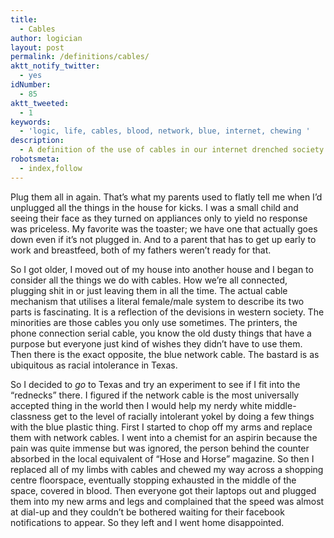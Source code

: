 ```yaml
---
title:
  - Cables
author: logician
layout: post
permalink: /definitions/cables/
aktt_notify_twitter:
  - yes
idNumber:
  - 85
aktt_tweeted:
  - 1
keywords:
  - 'logic, life, cables, blood, network, blue, internet, chewing '
description:
  - A definition of the use of cables in our internet drenched society.
robotsmeta:
  - index,follow
---
```

Plug them all in again. <!--more-->That&#8217;s what my parents used to flatly tell me when I&#8217;d unplugged all the things in the house for kicks. I was a small child and seeing their face as they turned on appliances only to yield no response was priceless. My favorite was the toaster; we have one that actually goes down even if it&#8217;s not plugged in. And to a parent that has to get up early to work and breastfeed, both of my fathers weren&#8217;t ready for that.

So I got older, I moved out of my house into another house and I began to consider all the things we do with cables. How we&#8217;re all connected, plugging shit in or just leaving them in all the time. The actual cable mechanism that utilises a literal female/male system to describe its two parts is fascinating. It is a reflection of the devisions in western society. The minorities are those cables you only use sometimes. The printers, the phone connection serial cable, you know the old dusty things that have a purpose but everyone just kind of wishes they didn&#8217;t have to use them. Then there is the exact opposite, the blue network cable. The bastard is as ubiquitous as racial intolerance in Texas.

So I decided to *go* to Texas and try an experiment to see if I fit into the &#8220;rednecks&#8221; there. I figured if the network cable is the most universally accepted thing in the world then I would help my nerdy white middle-classness get to the level of racially intolerant yokel by doing a few things with the blue plastic thing. First I started to chop off my arms and replace them with network cables. I went into a chemist for an aspirin because the pain was quite immense but was ignored, the person behind the counter absorbed in the local equivalent of &#8220;Hose and Horse&#8221; magazine. So then I replaced all of my limbs with cables and chewed my way across a shopping centre floorspace, eventually stopping exhausted in the middle of the space, covered in blood. Then everyone got their laptops out and plugged them into my new arms and legs and complained that the speed was almost at dial-up and they couldn&#8217;t be bothered waiting for their facebook notifications to appear. So they left and I went home disappointed.